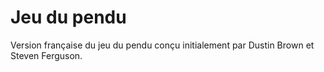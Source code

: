 # Jeu du pendu

Version française du jeu du pendu conçu initialement par Dustin Brown et Steven Ferguson.

